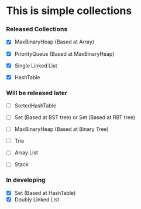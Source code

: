 # This is simple collections 

### Released Collections

- [x] MaxBinaryHeap (Based at Array)
- [x] PriorityQueue (Based at MaxBinaryHeap)
- [x] Single Linked List
- [x] HashTable


### Will be released later

- [ ] SortedHashTable
- [ ] Set (Based at BST tree) or Set (Based at RBT tree)
- [ ] MaxBinaryHeap (Based at Binary Tree)
- [ ] Trie
- [ ] Array List
- [ ] Stack


### In developing

- [x] Set (Based at HashTable)
- [x] Doubly Linked List